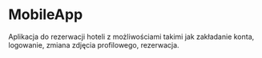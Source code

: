 # MobileApp
Aplikacja do rezerwacji hoteli z możliwościami takimi jak zakładanie konta, logowanie, zmiana zdjęcia profilowego, rezerwacja. 

